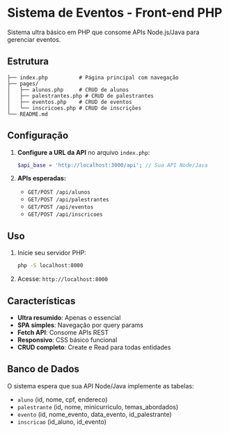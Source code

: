 # Sistema de Eventos - Front-end PHP

Sistema ultra básico em PHP que consome APIs Node.js/Java para gerenciar eventos.

## Estrutura
```
├── index.php          # Página principal com navegação
├── pages/
│   ├── alunos.php     # CRUD de alunos
│   ├── palestrantes.php # CRUD de palestrantes
│   ├── eventos.php    # CRUD de eventos
│   └── inscricoes.php # CRUD de inscrições
└── README.md
```

## Configuração

1. **Configure a URL da API** no arquivo `index.php`:
   ```php
   $api_base = 'http://localhost:3000/api'; // Sua API Node/Java
   ```

2. **APIs esperadas:**
   - `GET/POST /api/alunos`
   - `GET/POST /api/palestrantes`
   - `GET/POST /api/eventos`
   - `GET/POST /api/inscricoes`

## Uso

1. Inicie seu servidor PHP:
   ```bash
   php -S localhost:8000
   ```

2. Acesse: `http://localhost:8000`

## Características

- **Ultra resumido**: Apenas o essencial
- **SPA simples**: Navegação por query params
- **Fetch API**: Consome APIs REST
- **Responsivo**: CSS básico funcional
- **CRUD completo**: Create e Read para todas entidades

## Banco de Dados

O sistema espera que sua API Node/Java implemente as tabelas:
- `aluno` (id, nome, cpf, endereco)
- `palestrante` (id, nome, minicurriculo, temas_abordados)
- `evento` (id, nome_evento, data_evento, id_palestrante)
- `inscricao` (id_aluno, id_evento)
